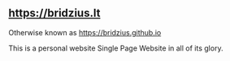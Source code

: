 ## https://bridzius.lt

Otherwise known as https://bridzius.github.io

This is a personal website
Single Page Website in all of its glory.
